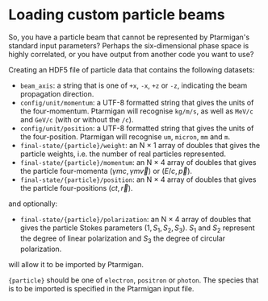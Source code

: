 # Loading custom particle beams

So, you have a particle beam that cannot be represented by Ptarmigan's standard input parameters?
Perhaps the six-dimensional phase space is highly correlated, or you have output from another code you want to use?

Creating an HDF5 file of particle data that contains the following datasets:

* `beam_axis`: a string that is one of `+x`, `-x`, `+z` or `-z`, indicating the beam propagation direction.
* `config/unit/momentum`: a UTF-8 formatted string that gives the units of the four-momentum.
Ptarmigan will recognise `kg/m/s`, as well as `MeV/c` and `GeV/c` (with or without the `/c`).
* `config/unit/position`: a UTF-8 formatted string that gives the units of the four-position.
Ptarmigan will recognise `um`, `micron`, `mm` and `m`.
* `final-state/{particle}/weight`: an N⁢ × 1 array of doubles that gives the particle weights, i.e. the number of real particles represented.
* `final-state/{particle}/momentum`: an N⁢ × 4 array of doubles that gives the particle four-momenta $(\gamma m c, \gamma m \vec{v})$ or $(E/c, \vec{p})$.
* `final-state/{particle}/position`: an N⁢ × 4 array of doubles that gives the particle four-positions $(c t, \vec{r})$.

and optionally:

* `final-state/{particle}/polarization`: an N⁢ × 4 array of doubles that gives the particle Stokes parameters $(1, S_1, S_2, S_3)$.
$S_1$ and $S_2$ represent the degree of linear polarization and $S_3$ the degree of circular polarization.

will allow it to be imported by Ptarmigan.

`{particle}` should be one of `electron`, `positron` or `photon`.
The species that is to be imported is specified in the Ptarmigan input file.